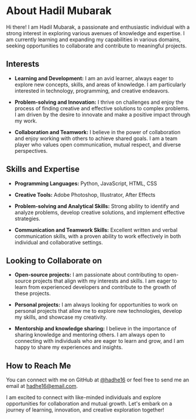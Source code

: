 # About Hadil Mubarak

Hi there! I am Hadil Mubarak, a passionate and enthusiastic individual with a strong interest in exploring various avenues of knowledge and expertise. I am currently learning and expanding my capabilities in various domains, seeking opportunities to collaborate and contribute to meaningful projects.

## Interests

* **Learning and Development:** I am an avid learner, always eager to explore new concepts, skills, and areas of knowledge. I am particularly interested in technology, programming, and creative endeavors.

* **Problem-solving and Innovation:** I thrive on challenges and enjoy the process of finding creative and effective solutions to complex problems. I am driven by the desire to innovate and make a positive impact through my work.

* **Collaboration and Teamwork:** I believe in the power of collaboration and enjoy working with others to achieve shared goals. I am a team player who values open communication, mutual respect, and diverse perspectives.

## Skills and Expertise

* **Programming Languages:** Python, JavaScript, HTML, CSS

* **Creative Tools:** Adobe Photoshop, Illustrator, After Effects

* **Problem-solving and Analytical Skills:** Strong ability to identify and analyze problems, develop creative solutions, and implement effective strategies.

* **Communication and Teamwork Skills:** Excellent written and verbal communication skills, with a proven ability to work effectively in both individual and collaborative settings.

## Looking to Collaborate on

* **Open-source projects:** I am passionate about contributing to open-source projects that align with my interests and skills. I am eager to learn from experienced developers and contribute to the growth of these projects.

* **Personal projects:** I am always looking for opportunities to work on personal projects that allow me to explore new technologies, develop my skills, and showcase my creativity.

* **Mentorship and knowledge sharing:** I believe in the importance of sharing knowledge and mentoring others. I am always open to connecting with individuals who are eager to learn and grow, and I am happy to share my experiences and insights.

## How to Reach Me

You can connect with me on GitHub at [@hadhe16](https://github.com/hadhe16) or feel free to send me an email at [hadhe16@email.com](mailto:hadhe16@email.com).

I am excited to connect with like-minded individuals and explore opportunities for collaboration and mutual growth. Let's embark on a journey of learning, innovation, and creative exploration together!
